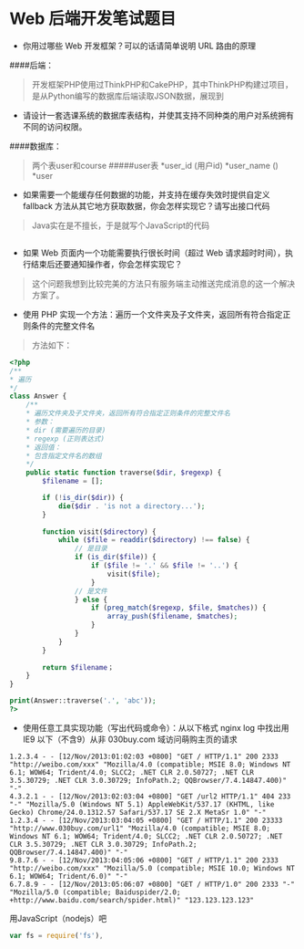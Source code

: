 # Web 后端开发笔试题目

- 你用过哪些 Web 开发框架？可以的话请简单说明 URL 路由的原理

####后端：
>开发框架PHP使用过ThinkPHP和CakePHP，其中ThinkPHP构建过项目，是从Python编写的数据库后端读取JSON数据，展现到

- 请设计一套选课系统的数据库表结构，并使其支持不同种类的用户对系统拥有不同的访问权限。

####数据库：
>两个表user和course
 #####user表
 *user_id (用户id)
 *user_name ()
 *user

- 如果需要一个能缓存任何数据的功能，并支持在缓存失效时提供自定义 fallback 方法从其它地方获取数据，你会怎样实现它？请写出接口代码
>Java实在是不擅长，于是就写个JavaScript的代码
```javascript
```
- 如果 Web 页面内一个功能需要执行很长时间（超过 Web 请求超时时间），执行结束后还要通知操作者，你会怎样实现它？

>这个问题我想到比较完美的方法只有服务端主动推送完成消息的这一个解决方案了。

- 使用 PHP 实现一个方法：遍历一个文件夹及子文件夹，返回所有符合指定正则条件的完整文件名
>方法如下：
```php
<?php
/**
* 遍历
*/
class Answer {
	/**
	* 遍历文件夹及子文件夹，返回所有符合指定正则条件的完整文件名
	* 参数：
	* dir (需要遍历的目录)
	* regexp (正则表达式)
	* 返回值：
	* 包含指定文件名的数组
	*/
	public static function traverse($dir, $regexp) {
		$filename = [];

		if (!is_dir($dir)) {
			die($dir . 'is not a directory...');
		}
			
		function visit($directory) {
			while ($file = readdir($directory) !== false) {
				// 是目录
				if (is_dir($file)) {
					if ($file != '.' && $file != '..') {
						visit($file);
					}
				// 是文件
				} else {
					if (preg_match($regexp, $file, $matches)) {
						array_push($filename, $matches); 
					}
				}
			}
		}
		
		return $filename；
	}
}

print(Answer::traverse('.', 'abc'));
?>
```


- 使用任意工具实现功能（写出代码或命令）：从以下格式 nginx log 中找出用 IE9 以下（不含9）从非 030buy.com 域访问萌购主页的请求

```
1.2.3.4 - - [12/Nov/2013:01:02:03 +0800] "GET / HTTP/1.1" 200 2333 "http://weibo.com/xxx" "Mozilla/4.0 (compatible; MSIE 8.0; Windows NT 6.1; WOW64; Trident/4.0; SLCC2; .NET CLR 2.0.50727; .NET CLR 3.5.30729; .NET CLR 3.0.30729; InfoPath.2; QQBrowser/7.4.14847.400)" "-"
4.3.2.1 - - [12/Nov/2013:02:03:04 +0800] "GET /url2 HTTP/1.1" 404 233 "-" "Mozilla/5.0 (Windows NT 5.1) AppleWebKit/537.17 (KHTML, like Gecko) Chrome/24.0.1312.57 Safari/537.17 SE 2.X MetaSr 1.0" "-"
1.2.3.4 - - [12/Nov/2013:03:04:05 +0800] "GET / HTTP/1.1" 200 23333 "http://www.030buy.com/url1" "Mozilla/4.0 (compatible; MSIE 8.0; Windows NT 6.1; WOW64; Trident/4.0; SLCC2; .NET CLR 2.0.50727; .NET CLR 3.5.30729; .NET CLR 3.0.30729; InfoPath.2; QQBrowser/7.4.14847.400)" "-"
9.8.7.6 - - [12/Nov/2013:04:05:06 +0800] "GET / HTTP/1.1" 200 2333 "http://weibo.com/xxx" "Mozilla/5.0 (compatible; MSIE 10.0; Windows NT 6.1; WOW64; Trident/6.0)" "-"
6.7.8.9 - - [12/Nov/2013:05:06:07 +0800] "GET / HTTP/1.0" 200 2333 "-" "Mozilla/5.0 (compatible; Baiduspider/2.0; +http://www.baidu.com/search/spider.html)" "123.123.123.123"
```

用JavaScript（nodejs）吧
```javascript
var fs = require('fs'),
```
